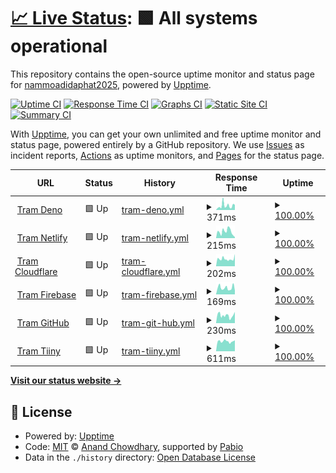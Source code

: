 # [📈 Live Status](https://nammoadidaphat2025.github.io/phap-status): <!--live status--> **🟩 All systems operational**

This repository contains the open-source uptime monitor and status page for [nammoadidaphat2025](https://nammoadidaphat2025.github.io/phap-status), powered by [Upptime](https://github.com/upptime/upptime).

[![Uptime CI](https://github.com/nammoadidaphat2025/phap-status/workflows/Uptime%20CI/badge.svg)](https://github.com/nammoadidaphat2025/phap-status/actions?query=workflow%3A%22Uptime+CI%22)
[![Response Time CI](https://github.com/nammoadidaphat2025/phap-status/workflows/Response%20Time%20CI/badge.svg)](https://github.com/nammoadidaphat2025/phap-status/actions?query=workflow%3A%22Response+Time+CI%22)
[![Graphs CI](https://github.com/nammoadidaphat2025/phap-status/workflows/Graphs%20CI/badge.svg)](https://github.com/nammoadidaphat2025/phap-status/actions?query=workflow%3A%22Graphs+CI%22)
[![Static Site CI](https://github.com/nammoadidaphat2025/phap-status/workflows/Static%20Site%20CI/badge.svg)](https://github.com/nammoadidaphat2025/phap-status/actions?query=workflow%3A%22Static+Site+CI%22)
[![Summary CI](https://github.com/nammoadidaphat2025/phap-status/workflows/Summary%20CI/badge.svg)](https://github.com/nammoadidaphat2025/phap-status/actions?query=workflow%3A%22Summary+CI%22)

With [Upptime](https://upptime.js.org), you can get your own unlimited and free uptime monitor and status page, powered entirely by a GitHub repository. We use [Issues](https://github.com/nammoadidaphat2025/phap-status/issues) as incident reports, [Actions](https://github.com/nammoadidaphat2025/phap-status/actions) as uptime monitors, and [Pages](https://nammoadidaphat2025.github.io/phap-status) for the status page.

<!--start: status pages-->
<!-- This summary is generated by Upptime (https://github.com/upptime/upptime) -->
<!-- Do not edit this manually, your changes will be overwritten -->
<!-- prettier-ignore -->
| URL | Status | History | Response Time | Uptime |
| --- | ------ | ------- | ------------- | ------ |
| <img alt="" src="https://icons.duckduckgo.com/ip3/tram-phap.deno.dev.ico" height="13"> [Tram Deno](https://tram-phap.deno.dev) | 🟩 Up | [tram-deno.yml](https://github.com/nammoadidaphat2025/phap-status/commits/HEAD/history/tram-deno.yml) | <details><summary><img alt="Response time graph" src="./graphs/tram-deno/response-time-week.png" height="20"> 371ms</summary><br><a href="https://nammoadidaphat2025.github.io/phap-status/history/tram-deno"><img alt="Response time 371" src="https://img.shields.io/endpoint?url=https%3A%2F%2Fraw.githubusercontent.com%2Fnammoadidaphat2025%2Fphap-status%2FHEAD%2Fapi%2Ftram-deno%2Fresponse-time.json"></a><br><a href="https://nammoadidaphat2025.github.io/phap-status/history/tram-deno"><img alt="24-hour response time 175" src="https://img.shields.io/endpoint?url=https%3A%2F%2Fraw.githubusercontent.com%2Fnammoadidaphat2025%2Fphap-status%2FHEAD%2Fapi%2Ftram-deno%2Fresponse-time-day.json"></a><br><a href="https://nammoadidaphat2025.github.io/phap-status/history/tram-deno"><img alt="7-day response time 371" src="https://img.shields.io/endpoint?url=https%3A%2F%2Fraw.githubusercontent.com%2Fnammoadidaphat2025%2Fphap-status%2FHEAD%2Fapi%2Ftram-deno%2Fresponse-time-week.json"></a><br><a href="https://nammoadidaphat2025.github.io/phap-status/history/tram-deno"><img alt="30-day response time 371" src="https://img.shields.io/endpoint?url=https%3A%2F%2Fraw.githubusercontent.com%2Fnammoadidaphat2025%2Fphap-status%2FHEAD%2Fapi%2Ftram-deno%2Fresponse-time-month.json"></a><br><a href="https://nammoadidaphat2025.github.io/phap-status/history/tram-deno"><img alt="1-year response time 371" src="https://img.shields.io/endpoint?url=https%3A%2F%2Fraw.githubusercontent.com%2Fnammoadidaphat2025%2Fphap-status%2FHEAD%2Fapi%2Ftram-deno%2Fresponse-time-year.json"></a></details> | <details><summary><a href="https://nammoadidaphat2025.github.io/phap-status/history/tram-deno">100.00%</a></summary><a href="https://nammoadidaphat2025.github.io/phap-status/history/tram-deno"><img alt="All-time uptime 100.00%" src="https://img.shields.io/endpoint?url=https%3A%2F%2Fraw.githubusercontent.com%2Fnammoadidaphat2025%2Fphap-status%2FHEAD%2Fapi%2Ftram-deno%2Fuptime.json"></a><br><a href="https://nammoadidaphat2025.github.io/phap-status/history/tram-deno"><img alt="24-hour uptime 100.00%" src="https://img.shields.io/endpoint?url=https%3A%2F%2Fraw.githubusercontent.com%2Fnammoadidaphat2025%2Fphap-status%2FHEAD%2Fapi%2Ftram-deno%2Fuptime-day.json"></a><br><a href="https://nammoadidaphat2025.github.io/phap-status/history/tram-deno"><img alt="7-day uptime 100.00%" src="https://img.shields.io/endpoint?url=https%3A%2F%2Fraw.githubusercontent.com%2Fnammoadidaphat2025%2Fphap-status%2FHEAD%2Fapi%2Ftram-deno%2Fuptime-week.json"></a><br><a href="https://nammoadidaphat2025.github.io/phap-status/history/tram-deno"><img alt="30-day uptime 100.00%" src="https://img.shields.io/endpoint?url=https%3A%2F%2Fraw.githubusercontent.com%2Fnammoadidaphat2025%2Fphap-status%2FHEAD%2Fapi%2Ftram-deno%2Fuptime-month.json"></a><br><a href="https://nammoadidaphat2025.github.io/phap-status/history/tram-deno"><img alt="1-year uptime 100.00%" src="https://img.shields.io/endpoint?url=https%3A%2F%2Fraw.githubusercontent.com%2Fnammoadidaphat2025%2Fphap-status%2FHEAD%2Fapi%2Ftram-deno%2Fuptime-year.json"></a></details>
| <img alt="" src="https://icons.duckduckgo.com/ip3/phapgalaxy.netlify.app.ico" height="13"> [Tram Netlify](https://phapgalaxy.netlify.app) | 🟩 Up | [tram-netlify.yml](https://github.com/nammoadidaphat2025/phap-status/commits/HEAD/history/tram-netlify.yml) | <details><summary><img alt="Response time graph" src="./graphs/tram-netlify/response-time-week.png" height="20"> 215ms</summary><br><a href="https://nammoadidaphat2025.github.io/phap-status/history/tram-netlify"><img alt="Response time 215" src="https://img.shields.io/endpoint?url=https%3A%2F%2Fraw.githubusercontent.com%2Fnammoadidaphat2025%2Fphap-status%2FHEAD%2Fapi%2Ftram-netlify%2Fresponse-time.json"></a><br><a href="https://nammoadidaphat2025.github.io/phap-status/history/tram-netlify"><img alt="24-hour response time 201" src="https://img.shields.io/endpoint?url=https%3A%2F%2Fraw.githubusercontent.com%2Fnammoadidaphat2025%2Fphap-status%2FHEAD%2Fapi%2Ftram-netlify%2Fresponse-time-day.json"></a><br><a href="https://nammoadidaphat2025.github.io/phap-status/history/tram-netlify"><img alt="7-day response time 215" src="https://img.shields.io/endpoint?url=https%3A%2F%2Fraw.githubusercontent.com%2Fnammoadidaphat2025%2Fphap-status%2FHEAD%2Fapi%2Ftram-netlify%2Fresponse-time-week.json"></a><br><a href="https://nammoadidaphat2025.github.io/phap-status/history/tram-netlify"><img alt="30-day response time 215" src="https://img.shields.io/endpoint?url=https%3A%2F%2Fraw.githubusercontent.com%2Fnammoadidaphat2025%2Fphap-status%2FHEAD%2Fapi%2Ftram-netlify%2Fresponse-time-month.json"></a><br><a href="https://nammoadidaphat2025.github.io/phap-status/history/tram-netlify"><img alt="1-year response time 215" src="https://img.shields.io/endpoint?url=https%3A%2F%2Fraw.githubusercontent.com%2Fnammoadidaphat2025%2Fphap-status%2FHEAD%2Fapi%2Ftram-netlify%2Fresponse-time-year.json"></a></details> | <details><summary><a href="https://nammoadidaphat2025.github.io/phap-status/history/tram-netlify">100.00%</a></summary><a href="https://nammoadidaphat2025.github.io/phap-status/history/tram-netlify"><img alt="All-time uptime 100.00%" src="https://img.shields.io/endpoint?url=https%3A%2F%2Fraw.githubusercontent.com%2Fnammoadidaphat2025%2Fphap-status%2FHEAD%2Fapi%2Ftram-netlify%2Fuptime.json"></a><br><a href="https://nammoadidaphat2025.github.io/phap-status/history/tram-netlify"><img alt="24-hour uptime 100.00%" src="https://img.shields.io/endpoint?url=https%3A%2F%2Fraw.githubusercontent.com%2Fnammoadidaphat2025%2Fphap-status%2FHEAD%2Fapi%2Ftram-netlify%2Fuptime-day.json"></a><br><a href="https://nammoadidaphat2025.github.io/phap-status/history/tram-netlify"><img alt="7-day uptime 100.00%" src="https://img.shields.io/endpoint?url=https%3A%2F%2Fraw.githubusercontent.com%2Fnammoadidaphat2025%2Fphap-status%2FHEAD%2Fapi%2Ftram-netlify%2Fuptime-week.json"></a><br><a href="https://nammoadidaphat2025.github.io/phap-status/history/tram-netlify"><img alt="30-day uptime 100.00%" src="https://img.shields.io/endpoint?url=https%3A%2F%2Fraw.githubusercontent.com%2Fnammoadidaphat2025%2Fphap-status%2FHEAD%2Fapi%2Ftram-netlify%2Fuptime-month.json"></a><br><a href="https://nammoadidaphat2025.github.io/phap-status/history/tram-netlify"><img alt="1-year uptime 100.00%" src="https://img.shields.io/endpoint?url=https%3A%2F%2Fraw.githubusercontent.com%2Fnammoadidaphat2025%2Fphap-status%2FHEAD%2Fapi%2Ftram-netlify%2Fuptime-year.json"></a></details>
| <img alt="" src="https://icons.duckduckgo.com/ip3/nammoadidaphat.pages.dev.ico" height="13"> [Tram Cloudflare](https://nammoadidaphat.pages.dev) | 🟩 Up | [tram-cloudflare.yml](https://github.com/nammoadidaphat2025/phap-status/commits/HEAD/history/tram-cloudflare.yml) | <details><summary><img alt="Response time graph" src="./graphs/tram-cloudflare/response-time-week.png" height="20"> 202ms</summary><br><a href="https://nammoadidaphat2025.github.io/phap-status/history/tram-cloudflare"><img alt="Response time 202" src="https://img.shields.io/endpoint?url=https%3A%2F%2Fraw.githubusercontent.com%2Fnammoadidaphat2025%2Fphap-status%2FHEAD%2Fapi%2Ftram-cloudflare%2Fresponse-time.json"></a><br><a href="https://nammoadidaphat2025.github.io/phap-status/history/tram-cloudflare"><img alt="24-hour response time 212" src="https://img.shields.io/endpoint?url=https%3A%2F%2Fraw.githubusercontent.com%2Fnammoadidaphat2025%2Fphap-status%2FHEAD%2Fapi%2Ftram-cloudflare%2Fresponse-time-day.json"></a><br><a href="https://nammoadidaphat2025.github.io/phap-status/history/tram-cloudflare"><img alt="7-day response time 202" src="https://img.shields.io/endpoint?url=https%3A%2F%2Fraw.githubusercontent.com%2Fnammoadidaphat2025%2Fphap-status%2FHEAD%2Fapi%2Ftram-cloudflare%2Fresponse-time-week.json"></a><br><a href="https://nammoadidaphat2025.github.io/phap-status/history/tram-cloudflare"><img alt="30-day response time 202" src="https://img.shields.io/endpoint?url=https%3A%2F%2Fraw.githubusercontent.com%2Fnammoadidaphat2025%2Fphap-status%2FHEAD%2Fapi%2Ftram-cloudflare%2Fresponse-time-month.json"></a><br><a href="https://nammoadidaphat2025.github.io/phap-status/history/tram-cloudflare"><img alt="1-year response time 202" src="https://img.shields.io/endpoint?url=https%3A%2F%2Fraw.githubusercontent.com%2Fnammoadidaphat2025%2Fphap-status%2FHEAD%2Fapi%2Ftram-cloudflare%2Fresponse-time-year.json"></a></details> | <details><summary><a href="https://nammoadidaphat2025.github.io/phap-status/history/tram-cloudflare">100.00%</a></summary><a href="https://nammoadidaphat2025.github.io/phap-status/history/tram-cloudflare"><img alt="All-time uptime 100.00%" src="https://img.shields.io/endpoint?url=https%3A%2F%2Fraw.githubusercontent.com%2Fnammoadidaphat2025%2Fphap-status%2FHEAD%2Fapi%2Ftram-cloudflare%2Fuptime.json"></a><br><a href="https://nammoadidaphat2025.github.io/phap-status/history/tram-cloudflare"><img alt="24-hour uptime 100.00%" src="https://img.shields.io/endpoint?url=https%3A%2F%2Fraw.githubusercontent.com%2Fnammoadidaphat2025%2Fphap-status%2FHEAD%2Fapi%2Ftram-cloudflare%2Fuptime-day.json"></a><br><a href="https://nammoadidaphat2025.github.io/phap-status/history/tram-cloudflare"><img alt="7-day uptime 100.00%" src="https://img.shields.io/endpoint?url=https%3A%2F%2Fraw.githubusercontent.com%2Fnammoadidaphat2025%2Fphap-status%2FHEAD%2Fapi%2Ftram-cloudflare%2Fuptime-week.json"></a><br><a href="https://nammoadidaphat2025.github.io/phap-status/history/tram-cloudflare"><img alt="30-day uptime 100.00%" src="https://img.shields.io/endpoint?url=https%3A%2F%2Fraw.githubusercontent.com%2Fnammoadidaphat2025%2Fphap-status%2FHEAD%2Fapi%2Ftram-cloudflare%2Fuptime-month.json"></a><br><a href="https://nammoadidaphat2025.github.io/phap-status/history/tram-cloudflare"><img alt="1-year uptime 100.00%" src="https://img.shields.io/endpoint?url=https%3A%2F%2Fraw.githubusercontent.com%2Fnammoadidaphat2025%2Fphap-status%2FHEAD%2Fapi%2Ftram-cloudflare%2Fuptime-year.json"></a></details>
| <img alt="" src="https://icons.duckduckgo.com/ip3/nammoadidaphat-2025.web.app.ico" height="13"> [Tram Firebase](https://nammoadidaphat-2025.web.app) | 🟩 Up | [tram-firebase.yml](https://github.com/nammoadidaphat2025/phap-status/commits/HEAD/history/tram-firebase.yml) | <details><summary><img alt="Response time graph" src="./graphs/tram-firebase/response-time-week.png" height="20"> 169ms</summary><br><a href="https://nammoadidaphat2025.github.io/phap-status/history/tram-firebase"><img alt="Response time 169" src="https://img.shields.io/endpoint?url=https%3A%2F%2Fraw.githubusercontent.com%2Fnammoadidaphat2025%2Fphap-status%2FHEAD%2Fapi%2Ftram-firebase%2Fresponse-time.json"></a><br><a href="https://nammoadidaphat2025.github.io/phap-status/history/tram-firebase"><img alt="24-hour response time 114" src="https://img.shields.io/endpoint?url=https%3A%2F%2Fraw.githubusercontent.com%2Fnammoadidaphat2025%2Fphap-status%2FHEAD%2Fapi%2Ftram-firebase%2Fresponse-time-day.json"></a><br><a href="https://nammoadidaphat2025.github.io/phap-status/history/tram-firebase"><img alt="7-day response time 169" src="https://img.shields.io/endpoint?url=https%3A%2F%2Fraw.githubusercontent.com%2Fnammoadidaphat2025%2Fphap-status%2FHEAD%2Fapi%2Ftram-firebase%2Fresponse-time-week.json"></a><br><a href="https://nammoadidaphat2025.github.io/phap-status/history/tram-firebase"><img alt="30-day response time 169" src="https://img.shields.io/endpoint?url=https%3A%2F%2Fraw.githubusercontent.com%2Fnammoadidaphat2025%2Fphap-status%2FHEAD%2Fapi%2Ftram-firebase%2Fresponse-time-month.json"></a><br><a href="https://nammoadidaphat2025.github.io/phap-status/history/tram-firebase"><img alt="1-year response time 169" src="https://img.shields.io/endpoint?url=https%3A%2F%2Fraw.githubusercontent.com%2Fnammoadidaphat2025%2Fphap-status%2FHEAD%2Fapi%2Ftram-firebase%2Fresponse-time-year.json"></a></details> | <details><summary><a href="https://nammoadidaphat2025.github.io/phap-status/history/tram-firebase">100.00%</a></summary><a href="https://nammoadidaphat2025.github.io/phap-status/history/tram-firebase"><img alt="All-time uptime 100.00%" src="https://img.shields.io/endpoint?url=https%3A%2F%2Fraw.githubusercontent.com%2Fnammoadidaphat2025%2Fphap-status%2FHEAD%2Fapi%2Ftram-firebase%2Fuptime.json"></a><br><a href="https://nammoadidaphat2025.github.io/phap-status/history/tram-firebase"><img alt="24-hour uptime 100.00%" src="https://img.shields.io/endpoint?url=https%3A%2F%2Fraw.githubusercontent.com%2Fnammoadidaphat2025%2Fphap-status%2FHEAD%2Fapi%2Ftram-firebase%2Fuptime-day.json"></a><br><a href="https://nammoadidaphat2025.github.io/phap-status/history/tram-firebase"><img alt="7-day uptime 100.00%" src="https://img.shields.io/endpoint?url=https%3A%2F%2Fraw.githubusercontent.com%2Fnammoadidaphat2025%2Fphap-status%2FHEAD%2Fapi%2Ftram-firebase%2Fuptime-week.json"></a><br><a href="https://nammoadidaphat2025.github.io/phap-status/history/tram-firebase"><img alt="30-day uptime 100.00%" src="https://img.shields.io/endpoint?url=https%3A%2F%2Fraw.githubusercontent.com%2Fnammoadidaphat2025%2Fphap-status%2FHEAD%2Fapi%2Ftram-firebase%2Fuptime-month.json"></a><br><a href="https://nammoadidaphat2025.github.io/phap-status/history/tram-firebase"><img alt="1-year uptime 100.00%" src="https://img.shields.io/endpoint?url=https%3A%2F%2Fraw.githubusercontent.com%2Fnammoadidaphat2025%2Fphap-status%2FHEAD%2Fapi%2Ftram-firebase%2Fuptime-year.json"></a></details>
| <img alt="" src="https://icons.duckduckgo.com/ip3/nammoadidaphat2025.github.io.ico" height="13"> [Tram GitHub](https://nammoadidaphat2025.github.io/phap-data) | 🟩 Up | [tram-git-hub.yml](https://github.com/nammoadidaphat2025/phap-status/commits/HEAD/history/tram-git-hub.yml) | <details><summary><img alt="Response time graph" src="./graphs/tram-git-hub/response-time-week.png" height="20"> 230ms</summary><br><a href="https://nammoadidaphat2025.github.io/phap-status/history/tram-git-hub"><img alt="Response time 230" src="https://img.shields.io/endpoint?url=https%3A%2F%2Fraw.githubusercontent.com%2Fnammoadidaphat2025%2Fphap-status%2FHEAD%2Fapi%2Ftram-git-hub%2Fresponse-time.json"></a><br><a href="https://nammoadidaphat2025.github.io/phap-status/history/tram-git-hub"><img alt="24-hour response time 108" src="https://img.shields.io/endpoint?url=https%3A%2F%2Fraw.githubusercontent.com%2Fnammoadidaphat2025%2Fphap-status%2FHEAD%2Fapi%2Ftram-git-hub%2Fresponse-time-day.json"></a><br><a href="https://nammoadidaphat2025.github.io/phap-status/history/tram-git-hub"><img alt="7-day response time 230" src="https://img.shields.io/endpoint?url=https%3A%2F%2Fraw.githubusercontent.com%2Fnammoadidaphat2025%2Fphap-status%2FHEAD%2Fapi%2Ftram-git-hub%2Fresponse-time-week.json"></a><br><a href="https://nammoadidaphat2025.github.io/phap-status/history/tram-git-hub"><img alt="30-day response time 230" src="https://img.shields.io/endpoint?url=https%3A%2F%2Fraw.githubusercontent.com%2Fnammoadidaphat2025%2Fphap-status%2FHEAD%2Fapi%2Ftram-git-hub%2Fresponse-time-month.json"></a><br><a href="https://nammoadidaphat2025.github.io/phap-status/history/tram-git-hub"><img alt="1-year response time 230" src="https://img.shields.io/endpoint?url=https%3A%2F%2Fraw.githubusercontent.com%2Fnammoadidaphat2025%2Fphap-status%2FHEAD%2Fapi%2Ftram-git-hub%2Fresponse-time-year.json"></a></details> | <details><summary><a href="https://nammoadidaphat2025.github.io/phap-status/history/tram-git-hub">100.00%</a></summary><a href="https://nammoadidaphat2025.github.io/phap-status/history/tram-git-hub"><img alt="All-time uptime 100.00%" src="https://img.shields.io/endpoint?url=https%3A%2F%2Fraw.githubusercontent.com%2Fnammoadidaphat2025%2Fphap-status%2FHEAD%2Fapi%2Ftram-git-hub%2Fuptime.json"></a><br><a href="https://nammoadidaphat2025.github.io/phap-status/history/tram-git-hub"><img alt="24-hour uptime 100.00%" src="https://img.shields.io/endpoint?url=https%3A%2F%2Fraw.githubusercontent.com%2Fnammoadidaphat2025%2Fphap-status%2FHEAD%2Fapi%2Ftram-git-hub%2Fuptime-day.json"></a><br><a href="https://nammoadidaphat2025.github.io/phap-status/history/tram-git-hub"><img alt="7-day uptime 100.00%" src="https://img.shields.io/endpoint?url=https%3A%2F%2Fraw.githubusercontent.com%2Fnammoadidaphat2025%2Fphap-status%2FHEAD%2Fapi%2Ftram-git-hub%2Fuptime-week.json"></a><br><a href="https://nammoadidaphat2025.github.io/phap-status/history/tram-git-hub"><img alt="30-day uptime 100.00%" src="https://img.shields.io/endpoint?url=https%3A%2F%2Fraw.githubusercontent.com%2Fnammoadidaphat2025%2Fphap-status%2FHEAD%2Fapi%2Ftram-git-hub%2Fuptime-month.json"></a><br><a href="https://nammoadidaphat2025.github.io/phap-status/history/tram-git-hub"><img alt="1-year uptime 100.00%" src="https://img.shields.io/endpoint?url=https%3A%2F%2Fraw.githubusercontent.com%2Fnammoadidaphat2025%2Fphap-status%2FHEAD%2Fapi%2Ftram-git-hub%2Fuptime-year.json"></a></details>
| <img alt="" src="https://icons.duckduckgo.com/ip3/tangphap.tiiny.site.ico" height="13"> [Tram Tiiny](https://tangphap.tiiny.site) | 🟩 Up | [tram-tiiny.yml](https://github.com/nammoadidaphat2025/phap-status/commits/HEAD/history/tram-tiiny.yml) | <details><summary><img alt="Response time graph" src="./graphs/tram-tiiny/response-time-week.png" height="20"> 611ms</summary><br><a href="https://nammoadidaphat2025.github.io/phap-status/history/tram-tiiny"><img alt="Response time 611" src="https://img.shields.io/endpoint?url=https%3A%2F%2Fraw.githubusercontent.com%2Fnammoadidaphat2025%2Fphap-status%2FHEAD%2Fapi%2Ftram-tiiny%2Fresponse-time.json"></a><br><a href="https://nammoadidaphat2025.github.io/phap-status/history/tram-tiiny"><img alt="24-hour response time 467" src="https://img.shields.io/endpoint?url=https%3A%2F%2Fraw.githubusercontent.com%2Fnammoadidaphat2025%2Fphap-status%2FHEAD%2Fapi%2Ftram-tiiny%2Fresponse-time-day.json"></a><br><a href="https://nammoadidaphat2025.github.io/phap-status/history/tram-tiiny"><img alt="7-day response time 611" src="https://img.shields.io/endpoint?url=https%3A%2F%2Fraw.githubusercontent.com%2Fnammoadidaphat2025%2Fphap-status%2FHEAD%2Fapi%2Ftram-tiiny%2Fresponse-time-week.json"></a><br><a href="https://nammoadidaphat2025.github.io/phap-status/history/tram-tiiny"><img alt="30-day response time 611" src="https://img.shields.io/endpoint?url=https%3A%2F%2Fraw.githubusercontent.com%2Fnammoadidaphat2025%2Fphap-status%2FHEAD%2Fapi%2Ftram-tiiny%2Fresponse-time-month.json"></a><br><a href="https://nammoadidaphat2025.github.io/phap-status/history/tram-tiiny"><img alt="1-year response time 611" src="https://img.shields.io/endpoint?url=https%3A%2F%2Fraw.githubusercontent.com%2Fnammoadidaphat2025%2Fphap-status%2FHEAD%2Fapi%2Ftram-tiiny%2Fresponse-time-year.json"></a></details> | <details><summary><a href="https://nammoadidaphat2025.github.io/phap-status/history/tram-tiiny">100.00%</a></summary><a href="https://nammoadidaphat2025.github.io/phap-status/history/tram-tiiny"><img alt="All-time uptime 100.00%" src="https://img.shields.io/endpoint?url=https%3A%2F%2Fraw.githubusercontent.com%2Fnammoadidaphat2025%2Fphap-status%2FHEAD%2Fapi%2Ftram-tiiny%2Fuptime.json"></a><br><a href="https://nammoadidaphat2025.github.io/phap-status/history/tram-tiiny"><img alt="24-hour uptime 100.00%" src="https://img.shields.io/endpoint?url=https%3A%2F%2Fraw.githubusercontent.com%2Fnammoadidaphat2025%2Fphap-status%2FHEAD%2Fapi%2Ftram-tiiny%2Fuptime-day.json"></a><br><a href="https://nammoadidaphat2025.github.io/phap-status/history/tram-tiiny"><img alt="7-day uptime 100.00%" src="https://img.shields.io/endpoint?url=https%3A%2F%2Fraw.githubusercontent.com%2Fnammoadidaphat2025%2Fphap-status%2FHEAD%2Fapi%2Ftram-tiiny%2Fuptime-week.json"></a><br><a href="https://nammoadidaphat2025.github.io/phap-status/history/tram-tiiny"><img alt="30-day uptime 100.00%" src="https://img.shields.io/endpoint?url=https%3A%2F%2Fraw.githubusercontent.com%2Fnammoadidaphat2025%2Fphap-status%2FHEAD%2Fapi%2Ftram-tiiny%2Fuptime-month.json"></a><br><a href="https://nammoadidaphat2025.github.io/phap-status/history/tram-tiiny"><img alt="1-year uptime 100.00%" src="https://img.shields.io/endpoint?url=https%3A%2F%2Fraw.githubusercontent.com%2Fnammoadidaphat2025%2Fphap-status%2FHEAD%2Fapi%2Ftram-tiiny%2Fuptime-year.json"></a></details>

<!--end: status pages-->

[**Visit our status website →**](https://nammoadidaphat2025.github.io/phap-status)

## 📄 License

- Powered by: [Upptime](https://github.com/upptime/upptime)
- Code: [MIT](./LICENSE) © [Anand Chowdhary](https://anandchowdhary.com), supported by [Pabio](https://pabio.com)
- Data in the `./history` directory: [Open Database License](https://opendatacommons.org/licenses/odbl/1-0/)

